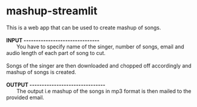 # mashup-streamlit
This is a web app that can be used to create mashup of songs.
<br><br>
<b>INPUT -------------------------------</b><br>
   &nbsp;&nbsp;&nbsp;&nbsp;&nbsp;&nbsp; You have to specify name of the singer, number of songs, email and audio length of each part of song to cut.
<br><br>
Songs of the singer are then downloaded and chopped off accordingly and mashup of songs is created.
<br><br>
<b>OUTPUT -------------------------------</b><br>
   &nbsp;&nbsp;&nbsp;&nbsp;&nbsp;&nbsp; The output i.e mashup of the songs in mp3 format is then mailed to the provided email.
